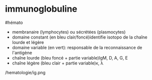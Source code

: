 # immunoglobuline
#hémato 


- membranaire (lymphocytes) ou sécrétées (plasmocytes) 
- domaine constant (en bleu clair/foncé)identifie isotopo de la chaîne lourde et légère 
- domaine variable (en vert): responsable de la reconnaissance de l'antigène 
- chaîne lourde (bleu foncé + partie variable)IgM, D, A, G, E 
- chaîne légère (bleu clair + partie variable)κ, λ 

 
/hematologie/ig.png


